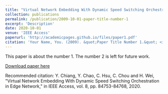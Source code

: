 ```yaml
---
title: "Virtual Network Embedding With Dynamic Speed Switching Orchestration in Edge Network"
collection: publications
permalink: /publication/2009-10-01-paper-title-number-1
excerpt: 'Description'
date: 2020-10-01
venue: 'IEEE Access'
paperurl: 'http://academicpages.github.io/files/paper1.pdf'
citation: 'Your Name, You. (2009). &quot;Paper Title Number 1.&quot; <i>Journal 1</i>. 1(1).'
---
```

This paper is about the number 1. The number 2 is left for future work.

[Download paper here](http://academicpages.github.io/files/paper1.pdf)

Recommended citation: Y. Chiang, Y. Chao, C. Hsu, C. Chou and H. Wei, "Virtual Network Embedding With Dynamic Speed Switching Orchestration in Edge Network," in IEEE Access, vol. 8, pp. 84753-84768, 2020.